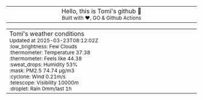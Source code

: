 
<div align="center">
<table>
<tbody>
<td align="center">
<img width="2000" height="0"><br>
Hello, this is Tomi's github 👋<br>
<sup>Built with ❤️, GO & Github Actions</sup><br>
<img width="2000" height="0">
</td>
</tbody>
</table>
</div>
<table>
<tbody>
<td align="left">
<img width="2000" height="0"><br>
Tomi's weather conditions<br>
<sup>Updated at 2025-03-23T08:12:02Z</sup><br>
<sup>:low_brightness: Few Clouds</sup><br>
<sup>:thermometer: Temperature 37.38 </sup><br>
<sup>:thermometer: Feels like 44.38</sup><br>
<sup>:sweat_drops: Humidity 53%</sup><br>
<sup>:mask: PM2.5 74.74 μg/m3</sup><br>
<sup>:cyclone: Wind 0.21m/s </sup><br>
<sup>:telescope: Visibility 10000m </sup><br>
<sup>:droplet: Rain 0mm/last 1h </sup><br>
<img width="2000" height="0">
</td>
<td align="left">
<img width="2000" height="0"><br>
<br>
<img width="2000" height="0">
</td>
</tbody>
</table>
</div>
    